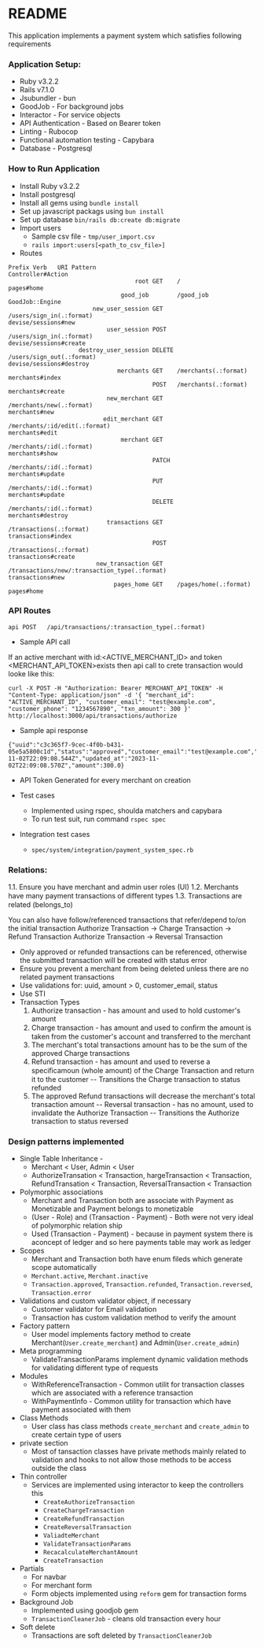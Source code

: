 # README

This application implements a payment system which satisfies following requirements

### Application Setup:

* Ruby v3.2.2
* Rails v7.1.0
* Jsubundler - bun
* GoodJob - For background jobs
* Interactor - For service objects
* API Authentication - Based on Bearer token
* Linting - Rubocop
* Functional automation testing - Capybara
* Database - Postgresql

### How to Run Application
* Install Ruby v3.2.2
* Install postgresql
* Install all gems using `bundle install`
* Set up javascript packags using `bun install`
* Set up database
  `bin/rails db:create db:migrate`
* Import users
  * Sample csv file - `tmp/user_import.csv`
  * `rails import:users[<path_to_csv_file>]` 
* Routes
```
Prefix Verb   URI Pattern                                                                                       Controller#Action
                                    root GET    /                                                                                                 pages#home
                                good_job        /good_job                                                                                         GoodJob::Engine
                        new_user_session GET    /users/sign_in(.:format)                                                                          devise/sessions#new
                            user_session POST   /users/sign_in(.:format)                                                                          devise/sessions#create
                    destroy_user_session DELETE /users/sign_out(.:format)                                                                         devise/sessions#destroy
                               merchants GET    /merchants(.:format)                                                                              merchants#index
                                         POST   /merchants(.:format)                                                                              merchants#create
                            new_merchant GET    /merchants/new(.:format)                                                                          merchants#new
                           edit_merchant GET    /merchants/:id/edit(.:format)                                                                     merchants#edit
                                merchant GET    /merchants/:id(.:format)                                                                          merchants#show
                                         PATCH  /merchants/:id(.:format)                                                                          merchants#update
                                         PUT    /merchants/:id(.:format)                                                                          merchants#update
                                         DELETE /merchants/:id(.:format)                                                                          merchants#destroy
                            transactions GET    /transactions(.:format)                                                                           transactions#index
                                         POST   /transactions(.:format)                                                                           transactions#create
                         new_transaction GET    /transactions/new/:transaction_type(.:format)                                                     transactions#new
                              pages_home GET    /pages/home(.:format)                                                                             pages#home

```

### API Routes

```
api POST   /api/transactions/:transaction_type(.:format)
```

* Sample API call

If an active merchant with id:<ACTIVE_MERCHANT_ID> and token <MERCHANT_API_TOKEN>exists then api call to crete transaction would looke like this:

```
curl -X POST -H "Authorization: Bearer MERCHANT_API_TOKEN" -H "Content-Type: application/json" -d '{ "merchant_id": "ACTIVE_MERCHANT_ID", "customer_email": "test@example.com", "customer_phone": "1234567890", "txn_amount": 300 }' http://localhost:3000/api/transactions/authorize

```

* Sample api response

```
{"uuid":"c3c365f7-9cec-4f0b-b431-05e5a5800c1d","status":"approved","customer_email":"test@example.com","customer_phone":"1234567890","merchant_id":7,"reference_transaction_id":null,"transaction_type":"AuthorizeTransaction","created_at":"2023-11-02T22:09:08.544Z","updated_at":"2023-11-02T22:09:08.570Z","amount":300.0}
```

* API Token
Generated for every merchant on creation

* Test cases
  * Implemented using rspec, shoulda matchers and capybara
  * To run test suit, run command `rspec spec`
* Integration test cases
  * `spec/system/integration/payment_system_spec.rb`


### Relations:
1.1. Ensure you have merchant and admin user roles (UI)
1.2. Merchants have many payment transactions of diﬀerent types
1.3. Transactions are related (belongs_to)

You can also have follow/referenced transactions that refer/depend to/on
the initial transaction
Authorize Transaction -> Charge Transaction -> Refund Transaction
Authorize Transaction -> Reversal Transaction

* Only approved or refunded transactions can be referenced, otherwise the  submitted transaction will be created with status error
* Ensure you prevent a merchant from being deleted unless there are no
related payment transactions
* Use validations for: uuid, amount > 0, customer_email, status
* Use STI
* Transaction Types
  1) Authorize transaction - has amount and used to hold customer's amount
  2) Charge transaction - has amount and used to conﬁrm the amount is taken from the customer's account and transferred to the merchant
  3) The merchant's total transactions amount has to be the sum of the approved Charge transactions
  4) Refund transaction - has amount and used to reverse a speciﬁcamoun (whole amount) of the Charge Transaction and return it to the customer
    -- Transitions the Charge transaction to status refunded
  5) The approved Refund transactions will decrease the merchant's total transaction amount
    -- Reversal transaction - has no amount, used to invalidate the Authorize Transaction
    -- Transitions the Authorize transaction to status reversed



### Design patterns implemented
* Single Table Inheritance - 
  * Merchant < User, Admin < User 
  * AuthorizeTransation < Transaction, hargeTransaction < Transaction, RefundTransation < Transaction, ReversalTransaction < Transaction
* Polymorphic associations
  * Merchant and Transaction both are associate with Payment as Monetizable and Payment belongs to monetizable
  * (User - Role) and (Transaction - Payment) - Both were not very ideal of polymorphic relation ship
  * Used (Transaction - Payment) - because in payment system there is aconcept of ledger and so here payments table may work as ledger 
* Scopes
  * Merchant and Transaction both have enum fileds which generate scope automatically
  * ```Merchant.active```, ```Merchant.inactive```
  * ```Transaction.approved```, ```Transaction.refunded```, ```Transaction.reversed```, ```Transaction.error```
* Validations and custom validator object, if necessary
  * Customer validator for Email validation
  * Transaction has custom validation method to verify the amount
* Factory pattern
  * User model implements factory method to create Merchant(```User.create_merchant```) and Admin(```User.create_admin```)
* Meta programming
  * ValidateTransactionParams implement dynamic validation methods for validating different type of requests
* Modules
  * WithReferenceTransaction - Common utilit for transaction classes which are associated with a reference transaction
  * WithPaymentInfo - Common utility for transaction which have payment associated with them
* Class Methods
  * User class has class methods ```create_merchant``` and ```create_admin``` to create certain type of users
* private section
  * Most of tansaction classes have private methods mainly related to validation and hooks to not allow those methods to be access outside the class
* Thin controller
  * Services are implemented using interactor to keep the controllers this
    * ```CreateAuthorizeTransaction```
    * ```CreateChargeTransaction```
    * ```CreateRefundTransaction```
    * ```CreateReversalTransaction```
    * ```ValiadteMerchant```
    * ```ValidateTransactionParams```
    * ```RecacalculateMerchantAmount```
    * ```CreateTransaction```
* Partials
  * For navbar
  * For merchant form
  * Form objects implemented using ```reform``` gem for transaction forms
* Background Job
  * Implemented using goodjob gem
  * ```TransactionCleanerJob``` - cleans old transaction every hour
* Soft delete
  * Transactions are soft deleted by ```TransactionCleanerJob``` 



